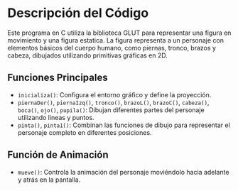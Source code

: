 # Descripción del Código

Este programa en C utiliza la biblioteca GLUT para representar una figura en movimiento y una figura estatica. La figura representa a un personaje con elementos básicos del cuerpo humano, como piernas, tronco, brazos y cabeza, dibujados utilizando primitivas gráficas en 2D.

## Funciones Principales

- `inicializa()`: Configura el entorno gráfico y define la proyección.
- `piernaDer()`, `piernaIzq()`, `tronco()`, `brazoL()`, `brazoC()`, `cabeza()`, `boca()`, `ojo()`, `pupila()`: Dibujan diferentes partes del personaje utilizando líneas y puntos.
- `pinta()`, `pinta1()`: Combinan las funciones de dibujo para representar el personaje completo en diferentes posiciones.

## Función de Animación

- `mueve()`: Controla la animación del personaje moviéndolo hacia adelante y atrás en la pantalla.
